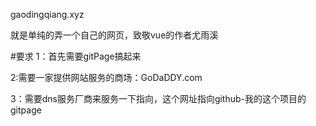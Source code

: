 gaodingqiang.xyz

就是单纯的弄一个自己的网页，致敬vue的作者尤雨溪

#要求
1：首先需要gitPage搞起来

2:需要一家提供网站服务的商场：GoDaDDY.com

3：需要dns服务厂商来服务一下指向，这个网址指向github-我的这个项目的gitpage
